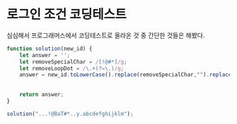 # 로그인 조건 코딩테스트

심심해서 프로그래머스에서 코딩테스트로 올라온 것 중 간단한 것들은 해봤다.

```js
function solution(new_id) {
    let answer = '';
    let removeSpecialChar = /[!@#*]/g;
    let removeLoopDot = /\.+(?=\.)/g;
    answer = new_id.toLowerCase().replace(removeSpecialChar,"").replace(removeLoopDot,"");
    
    
    return answer;
}

solution("...!@BaT#*..y.abcdefghijklm");
```
